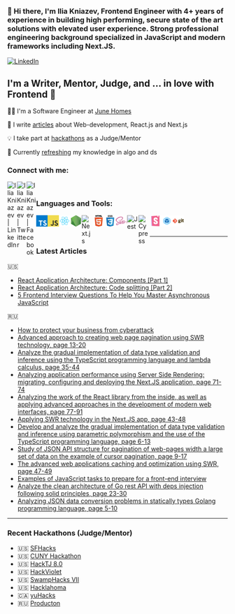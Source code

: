 ### 👋 Hi there, I'm Ilia Kniazev, Frontend Engineer with 4+ years of experience in building high performing, secure state of the art solutions with elevated user experience. Strong professional engineering background specialized in JavaScript and modern frameworks including Next.JS.  

[![LinkedIn](https://img.shields.io/badge/LinkedIn-0077B5?style=for-the-badge&logo=linkedin&logoColor=white)](https://www.linkedin.com/in/iliakniazev/)

## I'm a Writer, Mentor, Judge, and ... in love with Frontend 🤤

👨‍💻 I'm a Software Engineer at [June Homes](https://junehomes.com)

🔭 I write [articles](#articles) about Web-development, React.js and Next.js

💡 I take part at [hackathons](#hacks) as a Judge/Mentor

🌱 Currently [refreshing](https://github.com/KNIAZEV1/algo-js-solutions) my knowledge in algo and ds

### Connect with me:

[<img align="left" alt="Ilia Kniazev | LinkedIn" width="22px" src="https://cdn.jsdelivr.net/npm/simple-icons@v3/icons/linkedin.svg" />][linkedin]
[<img align="left" alt="Ilia Kniazev | Twitter" width="22px" src="https://cdn.jsdelivr.net/npm/simple-icons@v3/icons/twitter.svg" />][twitter]
[<img align="left" alt="Ilia Kniazev | Facebook" width="22px" src="https://cdn.jsdelivr.net/npm/simple-icons@v3/icons/facebook.svg" />][facebook]

<br />

### Languages and Tools:

<img align="left" alt="TypeScript" width="26px" src="https://raw.githubusercontent.com/github/explore/80688e429a7d4ef2fca1e82350fe8e3517d3494d/topics/typescript/typescript.png" />
<img align="left" alt="JavaScript" width="26px" src="https://raw.githubusercontent.com/github/explore/80688e429a7d4ef2fca1e82350fe8e3517d3494d/topics/javascript/javascript.png" />
<img align="left" alt="React" width="26px" src="https://raw.githubusercontent.com/github/explore/80688e429a7d4ef2fca1e82350fe8e3517d3494d/topics/react/react.png" />
<img align="left" alt="Node.js" width="26px" src="https://raw.githubusercontent.com/github/explore/80688e429a7d4ef2fca1e82350fe8e3517d3494d/topics/nodejs/nodejs.png" />
<img align="left" alt="Next.js" width="26px" src="https://pics.freeicons.io/uploads/icons/png/9114856761551941711-512.png" />
<img align="left" alt="HTML5" width="26px" src="https://raw.githubusercontent.com/github/explore/80688e429a7d4ef2fca1e82350fe8e3517d3494d/topics/html/html.png" />
<img align="left" alt="CSS3" width="26px" src="https://raw.githubusercontent.com/github/explore/80688e429a7d4ef2fca1e82350fe8e3517d3494d/topics/css/css.png" />
<img align="left" alt="Sass" width="26px" src="https://raw.githubusercontent.com/github/explore/80688e429a7d4ef2fca1e82350fe8e3517d3494d/topics/sass/sass.png" />
<img align="left" alt="Jest" width="26px" src="https://symbols.getvecta.com/stencil_85/20_jest-icon.7ec1931baa.svg" />
<img align="left" alt="Cypress" width="26px" src="https://cdn.icon-icons.com/icons2/2107/PNG/512/file_type_cypress_icon_130654.png" />
<img align="left" alt="StoryBook" width="26px" src="https://raw.githubusercontent.com/github/explore/80688e429a7d4ef2fca1e82350fe8e3517d3494d/topics/storybook/storybook.png" />
<img align="left" alt="Webpack" width="26px" src="https://raw.githubusercontent.com/github/explore/80688e429a7d4ef2fca1e82350fe8e3517d3494d/topics/webpack/webpack.png" />
<img align="left" alt="Git" width="26px" src="https://raw.githubusercontent.com/github/explore/80688e429a7d4ef2fca1e82350fe8e3517d3494d/topics/git/git.png" />

<br />
<br />

<hr id='articles'/>

### <h3>Latest Articles</h3>

🇺🇸
- [React Application Architecture: Components [Part 1]](https://hackernoon.com/react-application-architecture-components-part-1-1w1l340n)
- [React Application Architecture: Code splitting [Part 2]](https://hackernoon.com/react-application-architecture-code-splitting-part-2-pmb35ii)
- [5 Frontend Interview Questions To Help You Master Asynchronous JavaScript](https://javascript.plainenglish.io/5-frontend-interview-questions-to-help-you-master-asynchronous-javascript-3339d0f89fdc?gi=c77c82c90f89)

🇷🇺
- [How to protect your business from cyberattack](https://delovoymir.biz/kak-zaschitit-svoy-biznes-ot-kiberataki.html)
- [Advanced approach to creating web page pagination using SWR technology, page 13-20](https://naukaip.ru/wp-content/uploads/2021/09/MK-1179.pdf)
- [Analyze the gradual implementation of data type validation and inference using the TypeScript programming language and lambda calculus, page 35-44](https://www.europe-science.com/wp-content/uploads/2021/09/Sciences-of-Europe-No-78-2021-Vol.-1.pdf)
- [Analyzing application performance using Server Side Rendering: migrating, configuring and deploying the Next.JS application, page 71-74](https://www.europe-science.com/wp-content/uploads/2021/08/Sciences-of-Europe-No-76-2021-Vol.-1.pdf)
- [Analyzing the work of the React library from the inside, as well as applying advanced approaches in the development of modern web interfaces, page 77-91](https://naukaip.ru/wp-content/uploads/2021/10/МК-1211.pdf)
- [Applying SWR technology in the Next.JS app, page 43-48](https://scientificmagazine.ru/images/PDF/2021/60/Nauchnyj-zhurnal-5-60-.pdf)
- [Develop and analyze the gradual implementation of data type validation and inference using parametric polymorphism and the use of the TypeScript programming language, page 6-13](https://internationalconference.ru/images/PDF/2021/73/EUROPEAN_RESEARCH-5-73-.pdf)
- [Study of JSON API structure for pagination of web-pages width a large set of data on the example of cursor pagination, page 9-17](https://scientific-conference.com/images/PDF/2021/82/International_scientific_review-6-82-ISBN-.pdf)
- [The advanced web applications caching and optimization using SWR, page 47-49](https://www.europe-science.com/wp-content/uploads/2021/07/Sciences-of-Europe-No-73-2021-Vol-1.pdf)
- [Examples of JavaScript tasks to prepare for a front-end interview](https://tproger.ru/articles/primery-zadach-po-javascript-dlja-podgotovki-dzhuna-k-sobesedovaniju-po-frontendu/)
- [Analyze the clean architecture of Go rest API with deps injection following solid principles, page 23-30](https://ipi1.ru/homepage/images/PDF/2021/166/PSME-9-166-.pdf)
- [Analyzing JSON data conversion problems in statically types Golang programming language, page 5-10](https://scienceproblems.ru/images/PDF/2021/66/pn-7-66-.pdf)

<hr id='hacks'/>

### <h3>Recent Hackathons (Judge/Mentor)</h3>

- 🇺🇸 [SFHacks](https://sf-hacks.devpost.com/)
- 🇺🇸 [CUNY Hackathon](https://the-cuny-hackathon-2021.devpost.com)
- 🇺🇸 [HackTJ 8.0](https://hacktj2021.devpost.com/)
- 🇺🇸 [HackViolet](https://hackviolet.devpost.com/)
- 🇺🇸 [SwampHacks VII](https://swamphacks-vii.devpost.com/)
- 🇺🇸 [Hacklahoma](https://hacklahoma21.devpost.com/)
- 🇨🇦 [yuHacks](https://yuhacks2021.devpost.com)
- 🇷🇺 [Producton](http://producton.online)

[twitter]: https://twitter.com/IliaKniazev1
[linkedin]: https://linkedin.com/in/iliakniazev
[facebook]: https://www.facebook.com/iliakn/
